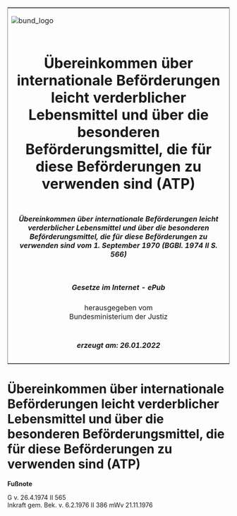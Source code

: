 <span id="DECKBLATT.html"></span>

<table border="0" frame="border" width="100%">

<tr valign="top">

<td align="left">

![bund\_logo](BfJ_2021_Web_de_de.gif)

</td>

<td align="right">

 

</td>

</tr>

<tr align="center" valign="middle">

<td colspan="2">

# Übereinkommen über internationale Beförderungen leicht verderblicher Lebensmittel und über die besonderen Beförderungsmittel, die für diese Beförderungen zu verwenden sind (ATP)

</td>

</tr>

<tr align="center" valign="middle">

<td colspan="2">

##### Übereinkommen über internationale Beförderungen leicht verderblicher Lebensmittel und über die besonderen Beförderungsmittel, die für diese Beförderungen zu verwenden sind vom 1. September 1970 (BGBl. 1974 II S. 566)

</td>

</tr>

<tr align="center" valign="middle">

<td colspan="2">

  
  

##### Gesetze im Internet - ePub  
  
herausgegeben vom  
Bundesministerium der Justiz

</td>

</tr>

<tr align="center" valign="bottom">

<td colspan="2">

  
  

##### erzeugt am: 26.01.2022

</td>

</tr>

</table>

<span id="BJNR205660974.html"></span>

# Übereinkommen über internationale Beförderungen leicht verderblicher Lebensmittel und über die besonderen Beförderungsmittel, die für diese Beförderungen zu verwenden sind (ATP)

<div>

  
**Fußnote**

<div class="jnhtml">

<div>

<div class="jurAbsatz">

G v. 26.4.1974 II 565  
Inkraft gem. Bek. v. 6.2.1976 II 386 mWv 21.11.1976

</div>

</div>

</div>

</div>
